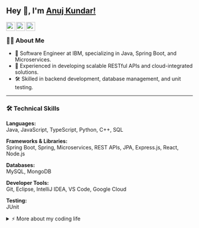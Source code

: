 ## Hey 👋, I'm [Anuj Kundar!](https://Anuj-Kundar.github.io)

<a href="https://linkedin.com/in/anuj-kundar">
  <img align="left" width="24px" src="https://www.vectorlogo.zone/logos/linkedin/linkedin-icon.svg" />
</a>
<a href="https://twitter.com/anujstwt">
  <img align="left" width="24px" src="https://www.vectorlogo.zone/logos/twitter/twitter-official.svg" />
</a>
<a href="mailto:anuj.kundar13@gmail.com">
  <img align="left" width="24px" src="https://www.vectorlogo.zone/logos/gmail/gmail-icon.svg" />
</a>

<br />

### 👨‍💻 About Me

- 💼 Software Engineer at IBM, specializing in Java, Spring Boot, and Microservices.
- 🚀 Experienced in developing scalable RESTful APIs and cloud-integrated solutions.
- 🛠️ Skilled in backend development, database management, and unit testing.

---

### 🛠️ Technical Skills

**Languages:**  
Java, JavaScript, TypeScript, Python, C++, SQL

**Frameworks & Libraries:**  
Spring Boot, Spring, Microservices, REST APIs, JPA, Express.js, React, Node.js

**Databases:**  
MySQL, MongoDB

**Developer Tools:**  
Git, Eclipse, IntelliJ IDEA, VS Code, Google Cloud

**Testing:**  
JUnit

<details>
<summary>⚡️ More about my coding life</summary>
<br />

![Anuj's github stats](https://github-readme-stats.sumanth-talluri.vercel.app/api?username=anuj-kundar&theme=nord&hide=stars)
![Top Langs](https://github-readme-stats.sumanth-talluri.vercel.app/api/top-langs/?username=anuj-kundar&layout=compact&hide=css,html&theme=nord)
</details>
